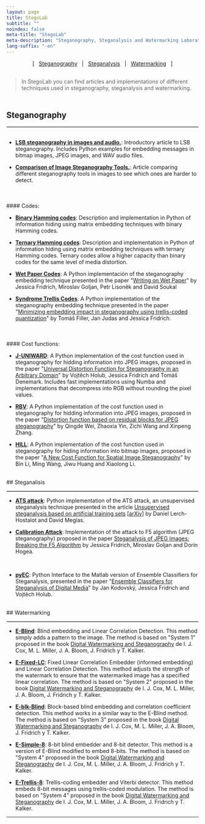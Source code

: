 ```yaml
---
layout: page
title: StegoLab
subtitle: "" 
noindex: false
meta-title: "StegoLab"
meta-description: "Steganography, Steganalysis and Watermarking Laboratory"
lang-suffix: "-en"
---
```


<style>
    [id]::before {
        content: '';
        display: block;
        height:      70px;
        margin-top: -70px;
        visibility: hidden;
    }
</style>


<center style='margin-bottom:30px'>
[ &nbsp; <a href='#steganography'>Steganography</a> &nbsp;
| &nbsp; <a href='#steganalysis'>Steganalysis</a> &nbsp;  
| &nbsp; <a href='#watermarking'>Watermarking</a> &nbsp; ]
</center>

> In StegoLab you can find articles and implementations of different 
> techniques used in steganography, steganalysis and watermarking.


<div style='margin-bottom:50px'></div>


## Steganography
<hr style='border:1px solid #ccc'>


<div style='margin-bottom:30px'></div>

- **[LSB steganography in images and audio.](/stego/lab/intro/lsb-en)**: Introductory article to LSB steganography. Includes Python examples for embedding messages in bitmap images, JPEG images, and WAV audio files.

- **[Comparison of Image Steganography Tools.](/stego/aletheia/tool-comparison-en)**: Article comparing different steganography tools in images to see which ones are harder to detect.


<div style='margin-bottom:50px'></div>
#### Codes:

- **[Binary Hamming codes](/stego/lab/codes/binary-hamming-en)**: Description and implementation in Python of information hiding using matrix embedding techniques with binary Hamming codes. 


- **[Ternary Hamming codes](/stego/lab/codes/ternary-hamming-en)**: Description and implementation in Python of information hiding using matrix embedding techniques with ternary Hamming codes. Ternary codes allow a higher capacity than binary codes for the same level of media distortion.

- **[Wet Paper Codes](https://github.com/daniellerch/stegolab/tree/master/codes/wet_paper_codes.py)**: A Python implementación of the steganography embedding technique presented in the paper "[Writing on Wet Paper](http://www.ws.binghamton.edu/fridrich/Research/EI5681-33_WPC.pdf)" by Jessica Fridrich, Miroslav Goljan, Petr Lisoněk and David Soukal

- **[Syndrome Trellis Codes](https://github.com/daniellerch/stegolab/tree/master/codes/STC.py)**: A Python implementation of the steganography embedding technique presented in the paper "[Minimizing embedding impact in steganography using trellis-coded quantization](https://doi.org/10.1117/12.838002)" by Tomáš Filler, Jan Judas and Jessica Fridrich.



<div style='margin-bottom:50px'></div>
#### Cost functions:

- **[J-UNIWARD](https://github.com/daniellerch/stegolab/tree/master/J-UNIWARD)**: 
  A Python implementation of the cost function used in steganography for hidding information into JPEG images, proposed in the paper "[Universal Distortion Function for Steganography in an Arbitrary Domain](https://link.springer.com/article/10.1186/1687-417X-2014-1)" by Vojtěch Holub, Jessica Fridrich and Tomáš Denemark. 
Includes fast implementations using Numba and implementations that decompress into RGB without rounding the pixel values.

- **[RBV](https://github.com/daniellerch/stegolab/tree/master/J-RBV)**: 
 A Python implementation of the cost function used in steganography for hidding information into JPEG images, proposed in the paper 
 "[Distortion function based on residual blocks for JPEG steganography](https://link.springer.com/article/10.1007/s11042-017-5053-7)" by Qingde Wei, Zhaoxia Yin, Zichi Wang and Xinpeng Zhang.


- **[HILL](https://github.com/daniellerch/stegolab/tree/master/HILL)**: 
  A Python implementation of the cost function used in steganography for hiding information into bitmap images, proposed in the paper "[A New Cost Function for Spatial Image Steganography](https://ieeexplore.ieee.org/document/7025854)" by Bin Li, Ming Wang, Jiwu Huang and Xiaolong Li.


<br>
## Steganalisis
<hr style='border:1px solid #ccc'>

- **[ATS attack](https://github.com/daniellerch/papers_code/tree/master/ATS)**: Python implementation of the ATS attack, an unsupervised steganalysis technique presented in the article [Unsupervised steganalysis based on artificial training sets](https://www.sciencedirect.com/science/article/abs/pii/S0952197616000026) [[arXiv](https://arxiv.org/abs/2107.13862)] by Daniel Lerch-Hostalot and David Megías.

- **[Calibration Attack](https://github.com/daniellerch/stegolab/tree/master/calibration)**: Implementation of the attack to F5 algorithm (JPEG steganography) proposed in the paper [Steganalysis of JPEG Images: Breaking the F5 Algorithm](https://link.springer.com/chapter/10.1007/3-540-36415-3_20) by Jessica Fridrich, Miroslav Goljan and Dorin Hogea.
<div style='height:16px'></div>

- **[pyEC](https://github.com/daniellerch/stegolab/tree/master/pyEC)**: Python Interface to the Matlab version of Ensemble Classifiers for Steganalysis, presented in the paper "[Ensemble Classifiers for Steganalysis of Digital Media](https://ieeexplore.ieee.org/document/6081929)" by Jan Kodovský, Jessica Fridrich and Vojtěch Holub.






<br>
## Watermarking
<hr style='border:1px solid #ccc'>


- **[E-Blind](/stego/lab/watermarking-methods/e-blind-en)**: Blind embedding and Linear Correlation Detection. This method simply adds a pattern to the image. The method is based on "System 1" proposed in the book [Digital Watermarking and Steganography](https://www.elsevier.com/books/digital-watermarking-and-steganography/cox/978-0-12-372585-1)  de I. J. Cox, M. L. Miller, J. A. Bloom, J. Fridrich y T. Kalker.

- **[E-Fixed-LC](/stego/lab/watermarking-methods/e-fixed-lc-en)**: Fixed Linear Correlation Embedder (informed embedding) and Linear Correlation Detection. This method adjusts the strength of the watermark to ensure that the watermarked image has a specified linear correlation. The method is based on "System 2" proposed in the book [Digital Watermarking and Steganography](https://www.elsevier.com/books/digital-watermarking-and-steganography/cox/978-0-12-372585-1)  de I. J. Cox, M. L. Miller, J. A. Bloom, J. Fridrich y T. Kalker.

- **[E-blk-Blind](/stego/lab/watermarking-methods/e-blk-blind-en)**: Block-based blind embedding and correlation coefficient detection. This method works in a similar way to the E-Blind method. The method is based on "System 3" proposed in the book [Digital Watermarking and Steganography](https://www.elsevier.com/books/digital-watermarking-and-steganography/cox/978-0-12-372585-1)  de I. J. Cox, M. L. Miller, J. A. Bloom, J. Fridrich y T. Kalker.

- **[E-Simple-8](/stego/lab/watermarking-methods/e-simple-8-en)**: 8-bit blind embedder and 8-bit detector. This method is a version of E-Blind modified to embed 8-bits. The method is based on "System 4" proposed in the book [Digital Watermarking and Steganography](https://www.elsevier.com/books/digital-watermarking-and-steganography/cox/978-0-12-372585-1)  de I. J. Cox, M. L. Miller, J. A. Bloom, J. Fridrich y T. Kalker.

- **[E-Trellis-8](/stego/lab/watermarking-methods/e-trellis-8-en)**: Trellis-coding embedder and Viterbi detector. This method embeds 8-bit messages using trellis-coded modulation. The method is based on "System 4" proposed in the book [Digital Watermarking and Steganography](https://www.elsevier.com/books/digital-watermarking-and-steganography/cox/978-0-12-372585-1)  de I. J. Cox, M. L. Miller, J. A. Bloom, J. Fridrich y T. Kalker.






<hr>
<br><br>


